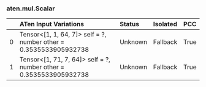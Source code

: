 ### aten.mul.Scalar
|    | ATen Input Variations                                                 | Status   | Isolated   | PCC   |
|---:|:----------------------------------------------------------------------|:---------|:-----------|:------|
|  0 | Tensor<[1, 1, 64, 7]> self = ?,<br>number other = 0.3535533905932738  | Unknown  | Fallback   | True  |
|  1 | Tensor<[1, 71, 7, 64]> self = ?,<br>number other = 0.3535533905932738 | Unknown  | Fallback   | True  |

